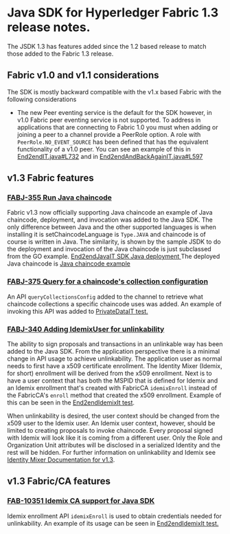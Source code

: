 # Java SDK for Hyperledger Fabric 1.3 release notes.

The JSDK 1.3 has features added since the 1.2 based release to match those added to the Fabric 1.3 release.

## Fabric v1.0 and v1.1 considerations
The SDK is mostly backward compatible with the v1.x based Fabric with the following considerations
- The new Peer eventing service is the default for the SDK however, in v1.0 Fabric peer eventing service is not supported. To address in applications that are
  connecting to Fabric 1.0 you must when adding or joining a peer to a channel provide a PeerRole option.
  A role with `PeerRole.NO_EVENT_SOURCE` has been defined that has the equivalent functionality of a v1.0 peer.
  You can see an example of this
  in [End2endIT.java#L732](https://github.com/hyperledger/fabric-sdk-java/blob/9224fa3f45a70392d1b244c080bf41bd561470d3/src/test/java/org/hyperledger/fabric/sdkintegration/End2endIT.java#L732)
  and in [End2endAndBackAgainIT.java#L597](https://github.com/hyperledger/fabric-sdk-java/blob/9224fa3f45a70392d1b244c080bf41bd561470d3/src/test/java/org/hyperledger/fabric/sdkintegration/End2endAndBackAgainIT.java#L597)


## v1.3 Fabric features


### [FABJ-355 Run Java chaincode](https://jira.hyperledger.org/browse/FABJ-355)
Fabric v1.3 now officially supporting Java chaincode an example of Java chaincode, deployment, and invocation was added to the Java SDK.
The only difference between Java and the other supported languages is when installing it is setChaincodeLanguage is `Type.JAVA` and
chaincode is of course is written in Java.  The similarity, is shown by the sample JSDK to do the deployment and invocation of the Java
chaincode is just subclassed from the GO example.  [End2endJavaIT SDK Java deployment ](https://github.com/hyperledger/fabric-sdk-java/blob/ef604d1fd3bc12eeed9910036f24e4a4953156c4/src/test/java/org/hyperledger/fabric/sdkintegration/End2endJavaIT.java)
The deployed Java chaincode is [Java chaincode example](https://github.com/hyperledger/fabric-sdk-java/tree/ef604d1fd3bc12eeed9910036f24e4a4953156c4/src/test/fixture/sdkintegration/javacc/sample1)

### [FABJ-375 Query for a chaincode's collection configuration](https://jira.hyperledger.org/browse/FABJ-357)
An API `queryCollectionsConfig` added to the channel to retrieve what chaincode collections a specific chaincode uses was added. An example of invoking this API was added
to [PrivateDataIT test.](https://github.com/hyperledger/fabric-sdk-java/blob/ef604d1fd3bc12eeed9910036f24e4a4953156c4/src/test/java/org/hyperledger/fabric/sdkintegration/PrivateDataIT.java#L187-L193)


### [FABJ-340 Adding IdemixUser for unlinkability](https://jira.hyperledger.org/browse/FABJ-340)
The ability to sign proposals and transactions in an unlinkable way has been added to the Java SDK.  From the application perspective
there is a minimal change in API usage to achieve unlinkability.  The application user as normal needs to first have a x509 certificate enrollment.
The Identity Mixer (Idemix, for short) enrollment will be derived from the x509 enrollment. Next is to have a user context that has both the MSPID that is defined for Idemix and an Idemix enrollment that's created with FabricCA `idemixEnroll` instead of
the FabricCA's `enroll` method that created the x509 enrollment. Example of this can be seen in the [End2endIdemixIt test](https://github.com/hyperledger/fabric-sdk-java/blob/ef604d1fd3bc12eeed9910036f24e4a4953156c4/src/test/java/org/hyperledger/fabric/sdkintegration/End2endIdemixIT.java#L121-L138).

When unlinkability is desired, the user context should be changed from the x509 user to the Idemix user.
An Idemix user context, however, should be limited to creating proposals to invoke chaincode.
Every proposal signed with Idemix will look like it is coming from a different user.
Only the Role and Organization Unit attributes will be disclosed in a serialized Identity and the rest will be hidden. 
For further information on unlinkability and Idemix see [Identity Mixer Documentation for v1.3](https://hyperledger-fabric.readthedocs.io/en/release-1.3/idemix.html).

## v1.3 Fabric/CA features

### [FAB-10351 Idemix CA support for Java SDK](https://jira.hyperledger.org/browse/FABJ-331)

Idemix enrollment API `idemixEnroll` is used to obtain credentials needed for unlinkability. 
An example of its usage can be seen in
[End2endIdemixIt test.](https://github.com/hyperledger/fabric-sdk-java/blob/ef604d1fd3bc12eeed9910036f24e4a4953156c4/src/test/java/org/hyperledger/fabric/sdkintegration/End2endIdemixIT.java#L137)


